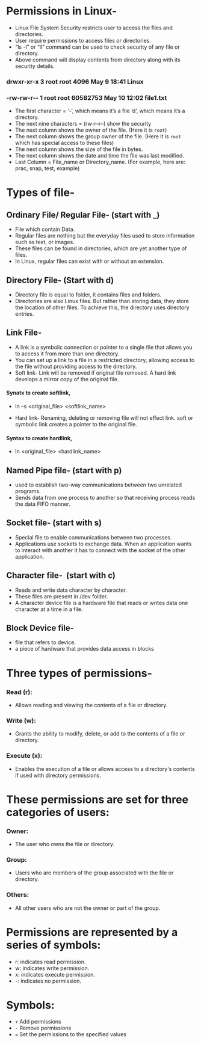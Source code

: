 # Permissions in Linux-
- Linux File System Security restricts user to access the files and directories.
- User require permissions to access files or directories.
- “ls -l” or “ll” command can be used to check security of any file or directory.
- Above command will display contents from directory along with its security 
details.
### drwxr-xr-x 3 root root     4096 May  9 18:41 Linux
### -rw-rw-r-- 1 root root 60582753 May 10 12:02 file1.txt
* The first character = ‘-‘, which means it’s a file ‘d’, which means it’s a directory.
* The next nine characters = (rw-r–r–) show the security
* The next column shows the owner of the file. (Here it is `root`)
* The next column shows the group owner of the file. (Here it is `root` which has special access to these files)
* The next column shows the size of the file in bytes.
* The next column shows the date and time the file was last modified.
* Last Column = File_name or Directory_name. (For example, here are: prac, snap, test, example)
# Types of file-
## Ordinary File/ Regular File- (start with _)
- File which contain Data. 
- Regular files are nothing but the everyday files used to store information such as text, or images.
- These files can be found in directories, which are yet another type of files. 
- In Linux, regular files can exist with or without an extension.
## Directory File- (Start with d)
- Directory file is equal to folder, it contains files and folders.
- Directories are also Linux files. But rather than storing data, they store the location of other files. To achieve this, the directory uses directory entries. 
## Link File- 
- A link is a symbolic connection or pointer to a single file that allows you to access it from more than one directory.
- You can set up a link to a file in a restricted directory, allowing access to the file without providing access to the directory.
- Soft link- Link will be removed if original file removed. A hard link develops a mirror copy of the original file.
#### Synatx to create softlink,
* ln –s <original_file> <softlink_name>
- Hard link- Renaming, deleting or removing file will not effect link. soft or symbolic link creates a pointer to the original file.
#### Syntax to create hardlink,
* ln <original_file> <hardlink_name>
## Named Pipe file- (start with p)  
- used to establish two-way communications between two unrelated programs.
- Sends data from one process to another so that receiving process reads the data FIFO manner.
## Socket file- (start with s)
- Special file to enable communications between two processes.
- Applications use sockets to exchange data. When an application wants to interact with another it has to connect with the socket of the other application.
## Character file-  (start with c)
- Reads and write data character by character.
- These files are present in /dev folder.
- A character device file is a hardware file that reads or writes data one character at a time in a file.
## Block Device file- 
- file that refers to device. 
- a piece of hardware that provides data access in blocks
# Three types of permissions-
### Read (r): 
- Allows reading and viewing the contents of a file or directory.
### Write (w): 
- Grants the ability to modify, delete, or add to the contents of a file or directory.
### Execute (x):
- Enables the execution of a file or allows access to a directory's contents if used with directory permissions.

# These permissions are set for three categories of users:
### Owner: 
- The user who owns the file or directory.
### Group: 
- Users who are members of the group associated with the file or directory.
### Others: 
- All other users who are not the owner or part of the group.

# Permissions are represented by a series of symbols:
* r: indicates read permission.
* w: indicates write permission.
* x: indicates execute permission.
* -: indicates no permission.

# Symbols:  

* `+`	Add permissions
* `-`	Remove permissions
* `=`	Set the permissions to the specified values

